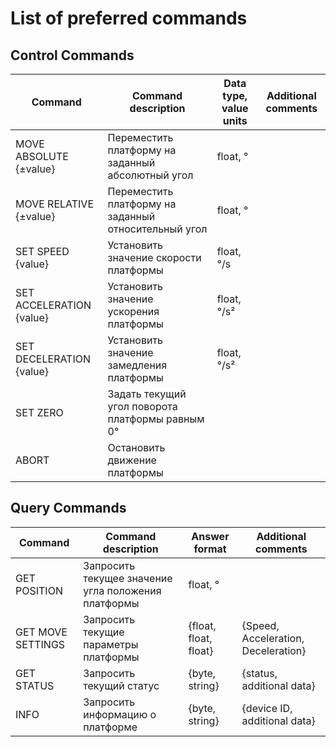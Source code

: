 # List of preferred commands

## Control Commands
| Command                  | Command description | Data type, value units | Additional comments |
|--------------------------| --- | --- | --- |
| MOVE ABSOLUTE {±value}   | Переместить платформу на заданный абсолютный угол | float, ° |  |
| MOVE RELATIVE {±value}           | Переместить платформу на заданный относительный угол | float, ° |  |
| SET SPEED {value}        | Установить значение скорости платформы | float, °/s |  |
| SET ACCELERATION {value} | Установить значение ускорения платформы | float, °/s² |  |
| SET DECELERATION {value} | Установить значение замедления платформы | float, °/s² |  |
| SET ZERO                 | Задать текущий угол поворота платформы равным 0° |  |  |
| ABORT                    | Остановить движение платформы |  |  |
## Query Commands
| Command | Command description | Answer format | Additional comments |
| --- | --- | --- | --- |
| GET POSITION | Запросить текущее значение угла положения платформы | float, ° |  |
| GET MOVE SETTINGS | Запросить текущие параметры платформы | {float, float, float} | {Speed, Acceleration, Deceleration} |
| GET STATUS | Запросить текущий статус | {byte, string} | {status, additional data} |
| INFO | Запросить информацию о платформе | {byte, string} | {device ID, additional data} |